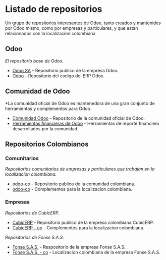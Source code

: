 # Listado de repositorios
Un grupo de repositorios interesantes de Odoo, tanto creados y mantenidos por Odoo mismo, como por empresas y particulares, y que estan relacionados con la localizacion colombiana.

## Odoo

*El repositorio base de Odoo.*

* [Odoo SA](https://github.com/odoo) - Repositorio publico de la empresa Odoo.
* [Odoo](https://github.com/odoo/odoo) - Repositorio del codigo del ERP Odoo.

## Comunidad de Odoo

*La comunidad oficial de Odoo es mantenedora de una gran conjunto de herramientas y complementos para Odoo.

* [Comunidad Odoo](https://github.com/OCA) - Repositorio de la comunidad oficial de Odoo.
* [Herramientas financieras de Odoo](https://github.com/OCA/account-financial-reporting) - Herramientas de reporte financiero desarrollados por la comunidad.

## Repositorios Colombianos
### Comunitarios

*Repositorios comunitarios de empresas y particulares que trabajan en la localizacion colombiana.*

* [odoo-co](https://github.com/odoo-colombia) - Repositorio publico de la comunidad colombiana.
* [odoo-co](https://github.com/odoo-colombia/odoo-colombia) - Complementos para la localizacion colombiana.

### Empresas

*Repositorios de CubicERP.*

* [CubicERP](https://github.com/CubicERP) - Repositorio publico de la empresa colombiana CubicERP.
* [CubicERP - co](https://github.com/CubicERP/odoo) - Complementos para la localizacion colombiana.

*Repositorios de Fonse S.A.S.*

* [Fonse S.A.S.](https://github.com/fonse-sas) - Respositorio de la empresa Fonse S.A.S.
* [Fonse S.A.S. - co](https://github.com/fonse-sas/odoo-colombia) - Localizacion colombiana de la empresa Fonse S.A.S.


